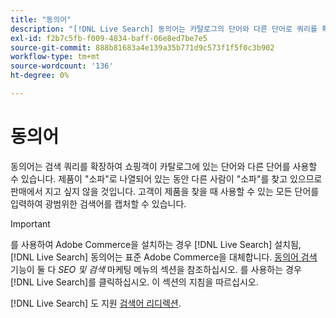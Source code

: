 ```yaml
---
title: "동의어"
description: "[!DNL Live Search] 동의어는 카탈로그의 단어와 다른 단어로 쿼리를 확장합니다."
exl-id: f2b7c5fb-f009-4834-baff-06e8ed7be7e5
source-git-commit: 888b81683a4e139a35b771d9c573f1f5f0c3b902
workflow-type: tm+mt
source-wordcount: '136'
ht-degree: 0%

---
```


# 동의어

동의어는 검색 쿼리를 확장하여 쇼핑객이 카탈로그에 있는 단어와 다른 단어를 사용할 수 있습니다. 제품이 &quot;소파&quot;로 나열되어 있는 동안 다른 사람이 &quot;소파&quot;를 찾고 있으므로 판매에서 지고 싶지 않을 것입니다. 고객이 제품을 찾을 때 사용할 수 있는 모든 단어를 입력하여 광범위한 검색어를 캡처할 수 있습니다.

>[!IMPORTANT]
>
>를 사용하여 Adobe Commerce을 설치하는 경우 [!DNL Live Search] 설치됨, [!DNL Live Search] 동의어는 표준 Adobe Commerce을 대체합니다. [동의어 검색](https://experienceleague.adobe.com/docs/commerce-admin/catalog/catalog/search/search-terms.html#search-synonyms) 기능이 둘 다 *SEO 및 검색* 마케팅 메뉴의 섹션을 참조하십시오. 를 사용하는 경우 [!DNL Live Search]를 클릭하십시오. 이 섹션의 지침을 따르십시오.

[!DNL Live Search] 도 지원 [검색어 리디렉션](https://experienceleague.adobe.com/docs/commerce-admin/catalog/catalog/search/search-terms.html).
